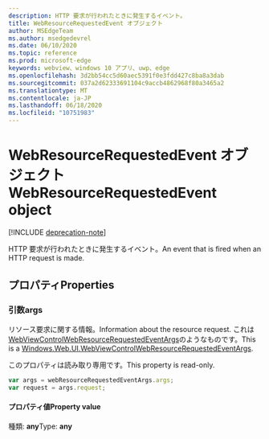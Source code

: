 ```yaml
---
description: HTTP 要求が行われたときに発生するイベント。
title: WebResourceRequestedEvent オブジェクト
author: MSEdgeTeam
ms.author: msedgedevrel
ms.date: 06/10/2020
ms.topic: reference
ms.prod: microsoft-edge
keywords: webview、windows 10 アプリ、uwp、edge
ms.openlocfilehash: 3d2bb54cc5d60aec5391f0e3fdd427c8ba8a3dab
ms.sourcegitcommit: 037a2d62333691104c9accb4862968f80a3465a2
ms.translationtype: MT
ms.contentlocale: ja-JP
ms.lasthandoff: 06/18/2020
ms.locfileid: "10751983"
---
```

# <span data-ttu-id="4c6be-104">WebResourceRequestedEvent オブジェクト</span><span class="sxs-lookup"><span data-stu-id="4c6be-104">WebResourceRequestedEvent object</span></span>  

[!INCLUDE [deprecation-note](../includes/deprecation-note.md)]  

<span data-ttu-id="4c6be-105">HTTP 要求が行われたときに発生するイベント。</span><span class="sxs-lookup"><span data-stu-id="4c6be-105">An event that is fired when an HTTP request is made.</span></span>  

## <span data-ttu-id="4c6be-106">プロパティ</span><span class="sxs-lookup"><span data-stu-id="4c6be-106">Properties</span></span>  

### <span data-ttu-id="4c6be-107">引数</span><span class="sxs-lookup"><span data-stu-id="4c6be-107">args</span></span>  

<span data-ttu-id="4c6be-108">リソース要求に関する情報。</span><span class="sxs-lookup"><span data-stu-id="4c6be-108">Information about the resource request.</span></span>  <span data-ttu-id="4c6be-109">これは[WebViewControlWebResourceRequestedEventArgs](/uwp/api/windows.web.ui.webviewcontrolwebresourcerequestedeventargs)のようなものです。</span><span class="sxs-lookup"><span data-stu-id="4c6be-109">This is a [Windows.Web.UI.WebViewControlWebResourceRequestedEventArgs](/uwp/api/windows.web.ui.webviewcontrolwebresourcerequestedeventargs).</span></span>  

<span data-ttu-id="4c6be-110">このプロパティは読み取り専用です。</span><span class="sxs-lookup"><span data-stu-id="4c6be-110">This property is read-only.</span></span>  

```javascript
var args = webResourceRequestedEventArgs.args;
var request = args.request;
```  

#### <span data-ttu-id="4c6be-111">プロパティ値</span><span class="sxs-lookup"><span data-stu-id="4c6be-111">Property value</span></span>  

<span data-ttu-id="4c6be-112">種類: **any**</span><span class="sxs-lookup"><span data-stu-id="4c6be-112">Type: **any**</span></span>  
